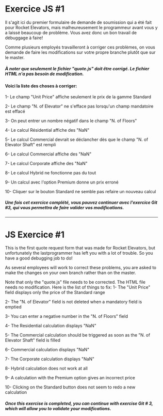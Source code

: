 # Exercice JS #1

Il s'agit ici du premier formulaire de demande de soumission qui a été fait pour Rocket Elevators, mais malheureusement le 
programmeur avant vous y a laissé beaucoup de problème. Vous avez donc un bon travail de débuggage à faire!

Comme plusieurs employés travailleront à corriger ces problèmes, on vous demande de faire les modifications sur votre propre branche plutôt que sur le master.

##### À noter que seulement le fichier "quote.js" doit être corrigé. Le fichier HTML n'a pas besoin de modification.

#### Voici la liste des choses à corriger:

1- Le champ "Unit Price" affiche seulement le prix de la gamme Standard

2- Le champ "N. of Elevator" ne s'efface pas lorsqu'un champ mandatoire est effacé

3- On peut entrer un nombre négatif dans le champ "N. of Floors"

4- Le calcul Résidential affiche des "NaN"

5- Le calcul Commercial devrait se déclancher dès que le champ "N. of Elevator Shaft" est rempli

6- Le calcul Commercial affiche des "NaN"

7- Le calcul Corporate affiche des "NaN"

8- Le calcul Hybrid ne fonctionne pas du tout

9- Un calcul avec l'option Premium donne un prix erroné

10- Cliquer sur le bouton Standard ne semble pas refaire un nouveau calcul

##### Une fois cet exercice complété, vous pouvez continuer avec l'exercice Git #3, qui vous permettra de faire valider vos modifications.

------------------------------------------------------------------------------------------------------------------

# JS Exercice #1

This is the first quote request form that was made for Rocket Elevators, but unfortunately the lastprogrammer has left you with a lot of trouble. So you have a good debugging job to do!

As several employees will work to correct these problems, you are asked to make the changes on your own branch rather than on the master.

Note that only the "quote.js" file needs to be corrected. The HTML file needs no modification.
Here is the list of things to fix:
1- The "Unit Price" field displays only the price of the Standard range

2- The "N. of Elevator" field is not deleted when a mandatory field is emptied

3- You can enter a negative number in the "N. of Floors" field

4- The Residential calculation displays "NaN"

5- The Commercial calculation should be triggered as soon as the "N. of Elevator Shaft" field is filled

6- Commercial calculation displays "NaN"

7- The Corporate calculation displays "NaN"

8- Hybrid calculation does not work at all

9- A calculation with the Premium option gives an incorrect price

10- Clicking on the Standard button does not seem to redo a new calculation

##### Once this exercise is completed, you can continue with exercise Git # 3, which will allow you to validate your modifications.

